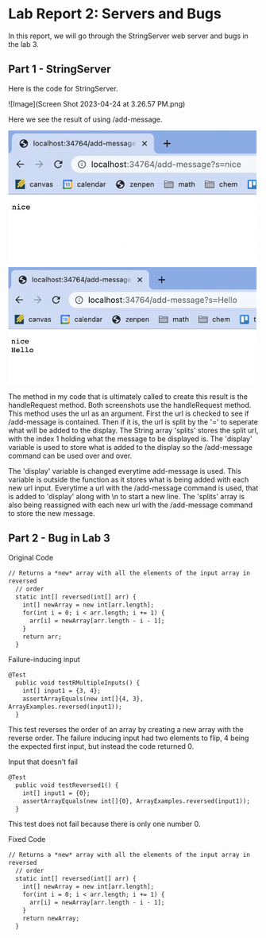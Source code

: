 # Lab Report 2: Servers and Bugs

In this report, we will go through the StringServer web server and bugs in the lab 3. 

## Part 1 - StringServer

Here is the code for StringServer.

![Image](Screen Shot 2023-04-24 at 3.26.57 PM.png)

Here we see the result of using /add-message.

<img src="Screen Shot 2023-04-24 at 3.15.34 PM.png"  width="500" height="272">

<img src="Screen Shot 2023-04-24 at 3.15.48 PM.png"  width="500" height="235">

The method in my code that is ultimately called to create this result is the handleRequest method. Both screenshots use the handleRequest method. This method uses the url as an argument. First the url is checked to see if /add-message is contained. Then if it is, the url is split by the '=' to seperate what will be added to the display. The String array 'splits' stores the split url, with the index 1 holding what the message to be displayed is. The 'display' variable is used to store what is added to the display so the /add-message command can be used over and over. 

The 'display' variable is changed everytime add-message is used. This variable is outside the function as it stores what is being added with each new url input. Everytime a url with the /add-message command is used, that is added to 'display' along with \n to start a new line. The 'splits' array is also being reassigned with each new url with the /add-message command to store the new message. 

## Part 2 - Bug in Lab 3

Original Code
```
// Returns a *new* array with all the elements of the input array in reversed
  // order
  static int[] reversed(int[] arr) {
    int[] newArray = new int[arr.length];
    for(int i = 0; i < arr.length; i += 1) {
      arr[i] = newArray[arr.length - i - 1];
    }
    return arr;
  }
```

Failure-inducing input 
```
@Test
  public void testRMultipleInputs() {
    int[] input1 = {3, 4};
    assertArrayEquals(new int[]{4, 3}, ArrayExamples.reversed(input1));
  }
```

This test reverses the order of an array by creating a new array with the reverse order. The failure inducing input had two elements to flip, 4 being the expected first input, but instead the code returned 0. 

Input that doesn't fail
```
@Test
  public void testReversed1() {
    int[] input1 = {0};
    assertArrayEquals(new int[]{0}, ArrayExamples.reversed(input1));
  }
```
This test does not fail because there is only one number 0.

Fixed Code
```
// Returns a *new* array with all the elements of the input array in reversed
  // order
  static int[] reversed(int[] arr) {
    int[] newArray = new int[arr.length];
    for(int i = 0; i < arr.length; i += 1) {
      arr[i] = newArray[arr.length - i - 1];
    }
    return newArray;
  }
```









